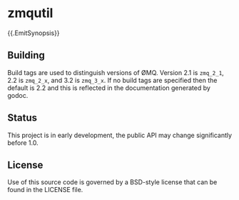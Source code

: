# zmqutil

{{.EmitSynopsis}}

## Building

Build tags are used to distinguish versions of ØMQ.  Version 2.1 is `zmq_2_1`,
2.2 is `zmq_2_x`, and 3.2 is `zmq_3_x`.  If no build tags are specified then the
default is 2.2 and this is reflected in the documentation generated by godoc.

## Status

This project is in early development, the public API may change significantly
before 1.0.

## License

Use of this source code is governed by a BSD-style license that can be found in
the LICENSE file.
